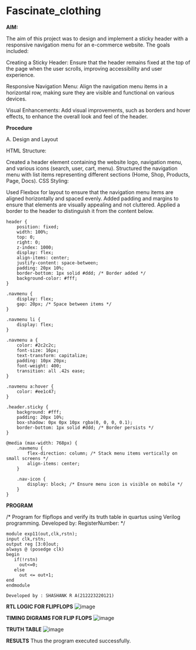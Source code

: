 # Fascinate_clothing

**AIM:**

The aim of this project was to design and implement a sticky header with a responsive navigation menu for an e-commerce website. The goals included:

Creating a Sticky Header: Ensure that the header remains fixed at the top of the page when the user scrolls, improving accessibility and user experience.

Responsive Navigation Menu: Align the navigation menu items in a horizontal row, making sure they are visible and functional on various devices.

Visual Enhancements: Add visual improvements, such as borders and hover effects, to enhance the overall look and feel of the header.


**Procedure**

A. Design and Layout

HTML Structure:

Created a header element containing the website logo, navigation menu, and various icons (search, user, cart, menu).
Structured the navigation menu with list items representing different sections (Home, Shop, Products, Page, Docs).
CSS Styling:

Used Flexbox for layout to ensure that the navigation menu items are aligned horizontally and spaced evenly.
Added padding and margins to ensure that elements are visually appealing and not cluttered.
Applied a border to the header to distinguish it from the content below.
```
header {
    position: fixed;
    width: 100%;
    top: 0;
    right: 0;
    z-index: 1000;
    display: flex;
    align-items: center;
    justify-content: space-between;
    padding: 20px 10%;
    border-bottom: 1px solid #ddd; /* Border added */
    background-color: #fff;
}

.navmenu {
    display: flex;
    gap: 20px; /* Space between items */
}

.navmenu li {
    display: flex;
}

.navmenu a {
    color: #2c2c2c;
    font-size: 16px;
    text-transform: capitalize;
    padding: 10px 20px;
    font-weight: 400;
    transition: all .42s ease;
}

.navmenu a:hover {
    color: #ee1c47;
}

.header.sticky {
    background: #fff;
    padding: 20px 10%;
    box-shadow: 0px 0px 10px rgba(0, 0, 0, 0.1);
    border-bottom: 1px solid #ddd; /* Border persists */
}

@media (max-width: 768px) {
    .navmenu {
        flex-direction: column; /* Stack menu items vertically on small screens */
        align-items: center;
    }

    .nav-icon {
        display: block; /* Ensure menu icon is visible on mobile */
    }
}
```


**PROGRAM**

/* Program for flipflops and verify its truth table in quartus using Verilog programming. Developed by: RegisterNumber:
*/
~~~
module exp11(out,clk,rstn);
input clk,rstn;
output reg [3:0]out;
always @ (posedge clk)
begin
   if(!rstn)
     out<=0;
   else 
     out <= out+1;
end
endmodule

Developed by : SHASHANK R A(212223220121)
~~~
**RTL LOGIC FOR FLIPFLOPS**
![image](https://github.com/04Varsha/T-FLIPFLOP-POSEDGE/assets/149035374/c1849f12-d68d-46e4-b35f-c16112bcd7d7)

**TIMING DIGRAMS FOR FLIP FLOPS**
![image](https://github.com/04Varsha/T-FLIPFLOP-POSEDGE/assets/149035374/a6a68a6a-18e3-4ef7-894d-00ffd2616a5e)


**TRUTH TABLE**
![image](https://github.com/04Varsha/T-FLIPFLOP-POSEDGE/assets/149035374/26771521-cf86-4fce-ab44-2f3dd40ff1d8)

**RESULTS**
Thus the program executed successfully.
